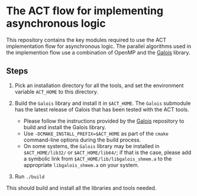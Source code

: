 # The ACT flow for implementing asynchronous logic

This repository contains the key modules required to use the ACT implementation flow for asynchronous logic.
The parallel algorithms used in the implemention flow use a combination of OpenMP and the [Galois](https://github.com/IntelligentSoftwareSystems/Galois)
library. 

## Steps

1. Pick an installation directory for all the tools, and set the environment variable `ACT_HOME` to this directory.

2. Build the `Galois` library and install it in `$ACT_HOME`. The `Galois` submodule has the latest release of Galois that has been tested with the ACT tools.
   * Please follow the instructions provided by the [Galois](https://github.com/IntelligentSoftwareSystems/Galois) repository to build and install the Galois library.
   * Use `-DCMAKE_INSTALL_PREFIX=$ACT_HOME` as part of the `cmake` command-line options during the build process.
   * On some systems, the `Galois` library may be installed in `$ACT_HOME/lib32/` or `$ACT_HOME/lib64/`; if that is the case, please add a symbolic link
from `$ACT_HOME/lib/libgalois_shmem.a` to the appropriate `libgalois_shmem.a` on your system.

3. Run `./build`

This should build and install all the libraries and tools needed.
